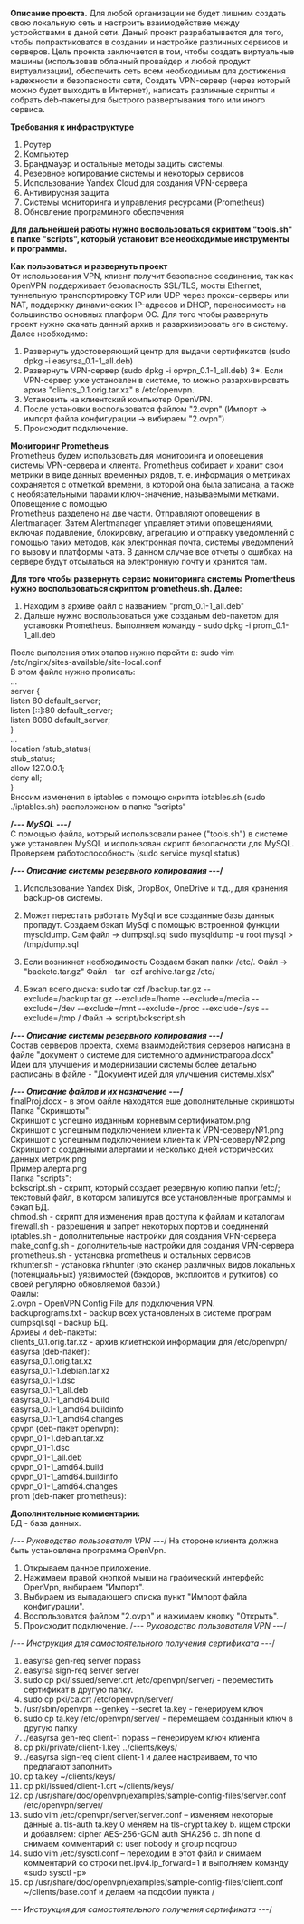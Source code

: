 
**Описание проекта.**
Для любой организации не будет лишним создать свою локальную сеть и настроить взаимодействие между устройствами в даной сети. Даный проект разрабатывается для того, чтобы попрактиковатся в создании и настройке различных сервисов и серверов. Цель проекта заключается в том, чтобы создать виртуальные машины (использовав облачный провайдер и любой продукт виртуализации), обеспечить сеть всем необходимым для достижения надежности и безопасности сети, Создать VPN-сервер (через который можно будет выходить в Интернет), написать различные скрипты и собрать deb-пакеты для быстрого развертывания того или иного сервиса.

**Требования к инфраструктуре** <br>
1. Роутер
2. Компьютер
3. Брандмауэр и остальные методы защиты системы.
4. Резервное копирование системы и некоторых сервисов
5. Использование Yandex Cloud для создания VPN-сервера
6. Антивирусная защита
7. Системы мониторинга и управления ресурсами (Prometheus)
8. Обновление программного обеспечения

**Для дальнейшей работы нужно воспользоваться скриптом "tools.sh" в папке "scripts", который установит все необходимые инструменты и программы.** <br>


**Как пользоваться и развернуть проект** <br>
От использования VPN, клиент получит безопасное соединение, так как OpenVPN поддерживает безопасность SSL/TLS, мосты Ethernet, туннельную транспортировку TCP или UDP через прокси-серверы или NAT, поддержку динамических IP-адресов и DHCP, переносимость на большинство основных платформ ОС.
Для того чтобы развернуть проект нужно скачать данный архив и разархивировать его в систему. 
Далее необходимо: <br>
1. Развернуть удостоверяющий центр для выдачи сертификатов (sudo dpkg -i easyrsa_0.1-1_all.deb) 
2. Развернуть VPN-сервер (sudo dpkg -i opvpn_0.1-1_all.deb)
3*. Если VPN-сервер уже установлен в системе, то можно разархивировать архив "clients_0.1.orig.tar.xz" в /etc/openvpn.
4. Установить на клиентский компьютер OpenVPN.
5. После установки воспользоватся файлом "2.ovpn" (Импорт -> импорт файла конфигурации -> вибираем "2.ovpn")
6. Происходит подключение.

**Мониторинг Prometheus** <br>
Prometheus будем использовать для мониторинга и оповещения системы VPN-сервера и клиента. Prometheus собирает и хранит свои метрики в виде данных временных рядов, т. е. информация о метриках сохраняется с отметкой времени, в которой она была записана, а также с необязательными парами ключ-значение, называемыми метками. Оповещение с помощью <br> Prometheus разделено на две части. Отправляют оповещения в Alertmanager. Затем Alertmanager управляет этими оповещениями, включая подавление, блокировку, агрегацию и отправку уведомлений с помощью таких методов, как электронная почта, системы уведомлений по вызову и платформы чата.
В данном случае все отчеты о ошибках на сервере будут отсылаться на электронную почту и хранится там. 

**Для того чтобы развернуть сервис мониторинга системы Promеrtheus нужно воспользоваться скриптом prometheus.sh. Далее:** <br>
1. Находим в архиве файл с названием "prom_0.1-1_all.deb"
2. Дальше нужно воспользоваться уже созданым deb-пакетом для установки Prometheus. Выполняем команду - sudo dpkg -i prom_0.1-1_all.deb

После выполения этих этапов нужно перейти в: sudo vim /etc/nginx/sites-available/site-local.conf <br>
В этом файле нужно прописать: <br>
... <br>
server { <br>
	listen 80 default_server; <br>
	listen [::]:80 default_server; <br>
	listen 8080 default_server; <br>
} <br>
... <br>
location /stub_status{ <br>
	stub_status; <br>
	allow 127.0.0.1; <br>
	deny all; <br>
} <br>
Вносим изменения в iptables с помощю скрипта iptables.sh (sudo ./iptables.sh) расположеном в папке "scripts" <br>

**/*---  MySQL   ---*/** <br>
С помощью файла, который использовали ранее ("tools.sh") в системе уже установлен MySQL и использован скрипт безопасности для MySQL.
Проверяем работоспособность (sudo service mysql status)

**/*---    Описание системы резервного копирования    ---*/** <br>

1. Использование Yandex Disk, DropBox, OneDrive и т.д., для хранения backup-ов системы.
2. Может перестать работать MySql и все созданные базы данных пропадут. Создаем бэкап MySql с помощью встроенной функции mysqldump. Сам файл -> dumpsql.sql
	sudo mysqldump -u root mysql > /tmp/dump.sql
3. Если возникнет необходимость Создаем бэкап папки /etc/.   Файл -> "backetc.tar.gz"
	Файл - tar -czf archive.tar.gz /etc/ 

5. Бэкап всего диска: sudo tar czf /backup.tar.gz --exclude=/backup.tar.gz --exclude=/home --exclude=/media --exclude=/dev --exclude=/mnt --exclude=/proc --exclude=/sys --exclude=/tmp /
	Файл -> script/bckscript.sh

**/*---    Описание системы резервного копирования   ---*/** <br>
Состав серверов проекта, схема взаимодействия серверов написана в файле "документ о системе для системного администратора.docx"
Идеи для улучшения и модернизации системы более детально расписаны в файле - "Документ идей для улучшения системы.xlsx"

**/*--- Oписание файлов и их назначение ---*/** <br>
finalProj.docx - в этом файле находятся еще дополнительные скриншоты  <br>
Папка "Скриншоты": <br>
Скриншот с успешно изданным корневым сертификатом.png <br>
Скриншот с успешным подключением клиента к VPN-серверу№1.png <br>
Скриншот с успешным подключением клиента к VPN-серверу№2.png <br>
Скриншот с созданными алертами и несколько дней исторических данных метрик.png <br>
Пример алерта.png <br>
Папка "scripts": <br>
bckscript.sh - скрипт, который создает резервную копию папки /etc/; текстовый файл, в котором запишутся все установленные программы и бэкап БД. <br>
chmod.sh - скрипт для изменения прав доступа к файлам и каталогам <br>
firewall.sh - разрешения и запрет некоторых портов и соединений  <br>
iptables.sh - дополнительные настройки для создания VPN-сервера <br>
make_config.sh - дополнительные настройки для создания VPN-сервера <br>
prometheus.sh - установка prometheus и остальных сервисов <br>
rkhunter.sh - установка rkhunter (это сканер различных видов локальных (потенциальных) уязвимостей (бэкдоров, эксплоитов и руткитов) со своей регулярно обновляемой базой.) <br>
Файлы: <br>
2.ovpn - OpenVPN Config File для подключения VPN. <br>
backuprograms.txt - backup всех установленых в системе програм <br>
dumpsql.sql - backup БД. <br>
Архивы и deb-пакеты: <br>
clients_0.1.orig.tar.xz - архив клиетнской информации для /etc/openvpn/ <br>
easyrsa (deb-пакет): <br>
easyrsa_0.1.orig.tar.xz <br>
easyrsa_0.1-1.debian.tar.xz <br>
easyrsa_0.1-1.dsc <br>
easyrsa_0.1-1_all.deb <br>
easyrsa_0.1-1_amd64.build <br>
easyrsa_0.1-1_amd64.buildinfo <br>
easyrsa_0.1-1_amd64.changes <br>
opvpn (deb-пакет openvpn): <br>
opvpn_0.1-1.debian.tar.xz <br>
opvpn_0.1-1.dsc <br>
opvpn_0.1-1_all.deb <br>
opvpn_0.1-1_amd64.build <br>
opvpn_0.1-1_amd64.buildinfo <br>
opvpn_0.1-1_amd64.changes <br>
prom (deb-пакет prometheus): <br>

**Дополнительные комментарии:** <br>
БД - база данных.

/*---    Руководство пользователя VPN    ---*/
На стороне клиента должна быть установлена программа OpenVpn.
1. Открываем данное приложение.
2. Нажимаем правой кнопкой мыши на графический интерфейс OpenVpn, выбираем "Импорт".
3. Выбираем из выпадающего списка пункт "Импорт файла конфигурации".
4. Воспользоватся файлом "2.ovpn" и нажимаем кнопку "Открыть".
5. Происходит подключение.
/*---    Руководство пользователя VPN    ---*/

/*---    Инструкция для самостоятельного получения сертификата    ---*/
1.	easyrsa gen-req server nopass
2.	easyrsa sign-req server server
3.	sudo cp pki/issued/server.crt /etc/openvpn/server/ - переместить сертификат в другую папку.
4.	sudo cp pki/ca.crt  /etc/openvpn/server/
5.	/usr/sbin/openvpn --genkey --secret ta.key  - генерируем ключ
6.	sudo cp ta.key /etc/openvpn/server/ - перемещаем созданный ключ в другую папку 
7.	./easyrsa gen-req client-1 nopass – генерируем ключ клиента
8.	cp pki/private/client-1.key ../clients/keys/
9.	./easyrsa sign-req client client-1 и далее настраиваем, то что предлагают заполнить
10.	cp ta.key ~/clients/keys/
11.	cp pki/issued/client-1.crt ~/clients/keys/
12.	cp /usr/share/doc/openvpn/examples/sample-config-files/server.conf /etc/openvpn/server/
13.	sudo vim /etc/openvpn/server/server.conf – изменяем некоторые данные 
a.	tls-auth ta.key 0 меняем на tls-crypt ta.key
b.	ищем строки и добавляем: cipher AES-256-GCM auth SHA256
c.	dh none
d.	снимаем комментарий с: user nobody и group noqroup
14.	sudo vim /etc/sysctl.conf – переходим в этот файл и снимаем комментарий со строки net.ipv4.ip_forward=1 и выполняем команду «sudo sysctl -p»
15.	cp /usr/share/doc/openvpn/examples/sample-config-files/client.conf ~/clients/base.conf и делаем на подобии пункта /

*---    Инструкция для самостоятельного получения сертификата    ---*/
